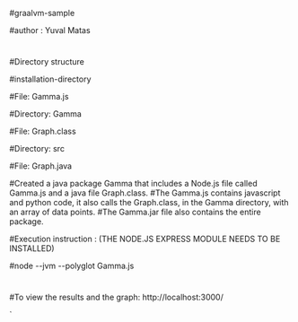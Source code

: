 #graalvm-sample


#author : Yuval Matas
#
#

#Directory structure

#installation-directory

#File: Gamma.js

#Directory: Gamma

#File: Graph.class

#Directory: src 

#File: Graph.java


#Created a java package Gamma that includes a Node.js file called Gamma.js and a java file Graph.class.
#The Gamma.js contains javascript and python code, it also calls the Graph.class, in the Gamma directory,  with an array of data points.
#The Gamma.jar file also contains the entire package.

#Execution instruction : (THE NODE.JS EXPRESS MODULE NEEDS TO BE INSTALLED)

#node  --jvm --polyglot   Gamma.js
#
#
#To view the results and the graph:   http://localhost:3000/

`
